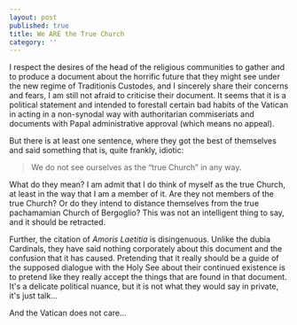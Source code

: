 ```yaml
---
layout: post
published: true
title: We ARE the True Church
category: ''
---
```

I respect the desires of the head of the religious communities to gather and to produce a document about the horrific future that they might see under the new regime of Traditionis Custodes, and I sincerely share their concerns and fears, I am still not afraid to criticise their document. It seems that it is a political statement and intended to forestall certain bad habits of the Vatican in acting in a non-synodal way with authoritarian commiseriats and documents with Papal administrative approval (which means no appeal).

But there is at least one sentence, where they got the best of themselves and said something that is, quite frankly, idiotic:
> We do not see ourselves as the “true Church” in any way.

What do they mean? I am admit that I do think of myself as the true Church, at least in the way that I am a member of it. Are they not members of the true Church? Or do they intend to distance themselves from the true pachamamian Church of Bergoglio? This was not an intelligent thing to say, and it should be retracted.

Further, the citation of *Amoris Laetitia* is disingenuous. Unlike the dubia Cardinals, they have said nothing corporately about this document and the confusion that it has caused. Pretending that it really should be a guide of the supposed dialogue with the Holy See about their continued existence is to pretend like they really accept the things that are found in that document. It's a delicate political nuance, but it is not what they would say in private, it's just talk...

And the Vatican does not care...


